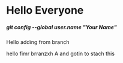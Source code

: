 # Hello Everyone

##### git config --global user.name "Your Name"
 Hello adding from branch

 hello fimr brranzxh A and gotin to stach this 